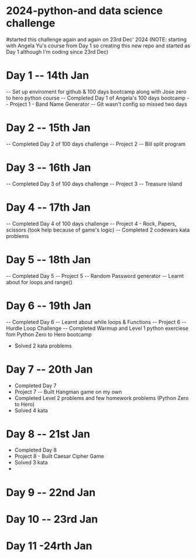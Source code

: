 # 2024-python-and data science challenge
#started this challenge again and again on 23rd Dec' 2024 
(NOTE: starting with Angela Yu's course from Day 1 so creating this new repo and started as Day 1 although I'm coding since 23rd Dec)

# Day 1 -- 14th Jan
-- Set up enviroment for github & 100 days bootcamp along with Jose zero to hero python course
-- Completed Day 1 of Angela's 100 days bootcamp 
-- Project 1 - Band Name Generator
-- Git wasn't config so missed two days 

# Day 2 -- 15th Jan
-- Completed Day 2 of 100 days challenge
-- Project 2 -- Bill split program

# Day 3 -- 16th Jan
-- Completed Day 3 of 100 days challenge
-- Project 3 -- Treasure island 

# Day 4 -- 17th Jan
-- Completed Day 4 of 100 days challenge
-- Project 4 - Rock, Papers, scissors (took help because of game's logic)
-- Completed 2 codewars kata problems

# Day 5 -- 18th Jan
-- Completed Day 5
-- Project 5 -- Random Password generator
-- Learnt about for loops and range()

# Day 6 -- 19th Jan
-- Completed Day 6
-- Learnt about while loops & Functions
-- Project 6 -- Hurdle Loop Challenge
-- Completed Warmup and Level 1 python exerciese fom Python Zero to Hero bootcamp
- Solved 2 kata problems

# Day 7 -- 20th Jan
- Completed Day 7
- Project 7 -- Built Hangman game on my own 
- Completed Level 2 problems and few homework problems (Python Zero to Hero)
- Solved 4 kata

# Day 8 -- 21st Jan
- Completed Day 8
- Project 8 - Built Caesar Cipher Game
- Solved 3 kata 
- 

# Day 9 -- 22nd Jan

# Day 10 -- 23rd Jan

# Day 11 -24rth Jan
